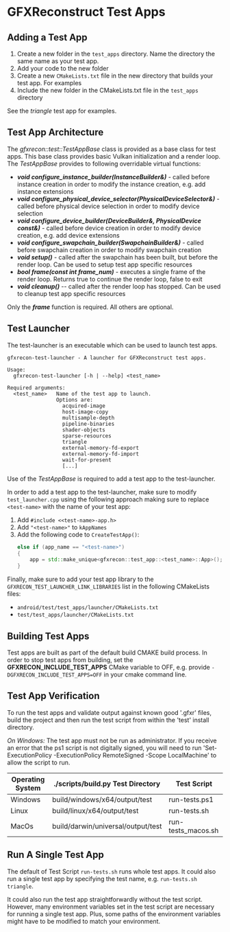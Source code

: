 # GFXReconstruct Test Apps

## **Adding a Test App**

1. Create a new folder in the `test_apps` directory. Name the directory the same name as your test app.
2. Add your code to the new folder
3. Create a new `CMakeLists.txt` file in the new directory that builds your test app. For examples
4. Include the new folder in the CMakeLists.txt file in the `test_apps` directory

See the *triangle* test app for examples.

## **Test App Architecture**

The *gfxrecon::test::TestAppBase* class is provided as a base class for test apps. This base class provides basic Vulkan
initialization and a render loop. The *TestAppBase* provides to following overridable virtual functions:

* ***void configure_instance_builder(InstanceBuilder&)*** - called before instance creation in order to modify the
  instance creation, e.g. add instance extensions
* ***void configure_physical_device_selector(PhysicalDeviceSelector&)*** - called before physical device selection in
  order to modify device selection
* ***void configure_device_builder(DeviceBuilder&, PhysicalDevice const&)*** - called before device creation in order to
  modify device creation, e.g. add device extensions
* ***void configure_swapchain_builder(SwapchainBuilder&)*** - called before swapchain creation in order to modify
  swapchain creation
* ***void setup()*** - called after the swapchain has been built, but before the render loop. Can be used to setup test
  app specific resources
* ***bool frame(const int frame_num)*** - executes a single frame of the render loop. Returns true to continue the
  render loop, false to exit
* ***void cleanup()*** -- called after the render loop has stopped. Can be used to cleanup test app specific resources

Only the ***frame*** function is required. All others are optional.

## **Test Launcher**

The test-launcher is an executable which can be used to launch test apps.

```console
gfxrecon-test-launcher - A launcher for GFXReconstruct test apps.

Usage:
  gfxrecon-test-launcher [-h | --help] <test_name>

Required arguments:
  <test_name>   Name of the test app to launch.
                Options are: 
                  acquired-image
                  host-image-copy
                  multisample-depth
                  pipeline-binaries
                  shader-objects
                  sparse-resources
                  triangle
                  external-memory-fd-export
                  external-memory-fd-import
                  wait-for-present
                  [...]
```

Use of the *TestAppBase* is required to add a test app to the test-launcher.

In order to add a test app to the test-launcher, make sure to modify `test_launcher.cpp` using the following approach making sure to replace `<test-name>` with the name of your test app:
1. Add `#include <<test-name>-app.h>`
2. Add `"<test-name>"` to `kAppNames`
3. Add the following code to `CreateTestApp()`:
   ```cpp
   else if (app_name == "<test-name>")
   {
       app = std::make_unique<gfxrecon::test_app::<test_name>::App>();
   }
   ```

Finally, make sure to add your test app library to the `GFXRECON_TEST_LAUNCHER_LINK_LIBRARIES` list in the following CMakeLists files:

- `android/test/test_apps/launcher/CMakeLists.txt`
- `test/test_apps/launcher/CMakeLists.txt`

## **Building Test Apps**

Test apps are built as part of the default build CMAKE build process. In order to stop test apps from building, set the
**GFXRECON_INCLUDE_TEST_APPS** CMake variable to OFF, e.g. provide `-DGFXRECON_INCLUDE_TEST_APPS=OFF` in your cmake command line.

## **Test App Verification**

To run the test apps and validate output against known good '.gfxr' files, build the project and then run the test script from within the 'test' install directory.

*On Windows:* The test app must not be run as administrator.  If you receive an error that the ps1 script is not digitally signed, you will need to run 'Set-ExecutionPolicy -ExecutionPolicy RemoteSigned -Scope LocalMachine' to allow the script to run.


|Operating System| ./scripts/build.py Test Directory  |Test Script|
|---------------|------------------------------------|------------|
|Windows| build/windows/x64/output/test      |run-tests.ps1|
|Linux| build/linux/x64/output/test        |run-tests.sh|
|MacOs| build/darwin/universal/output/test |run-tests_macos.sh|

## **Run A Single Test App**

The default of Test Script `run-tests.sh` runs whole test apps. It could also run a single test app by specifying the test name, e.g. `run-tests.sh triangle`.

It could also run the test app straightforwardly without the test script. However, many environment variables set in the test script are necessary for running a single test app. Plus, some paths of the environment variables might have to be modified to match your environment.
